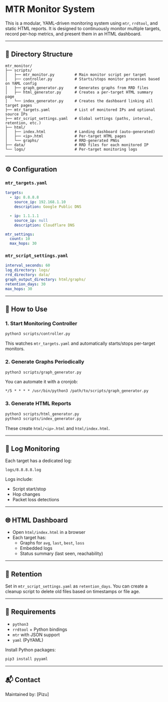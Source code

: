 # MTR Monitor System

This is a modular, YAML-driven monitoring system using `mtr`, `rrdtool`, and static HTML reports. It is designed to continuously monitor multiple targets, record per-hop metrics, and present them in an HTML dashboard.

---

## 📁 Directory Structure

```
mtr_monitor/
├── scripts/
│   ├── mtr_monitor.py         # Main monitor script per target
│   ├── controller.py          # Starts/stops monitor processes based on YAML config
│   ├── graph_generator.py     # Generates graphs from RRD files
│   ├── html_generator.py      # Creates a per-target HTML summary page
│   └── index_generator.py     # Creates the dashboard linking all target pages
├── mtr_targets.yaml           # List of monitored IPs and optional source IPs
├── mtr_script_settings.yaml   # Global settings (paths, interval, retention, etc.)
├── html/
│   ├── index.html             # Landing dashboard (auto-generated)
│   ├── <ip>.html              # Per-target HTML pages
│   └── graphs/                # RRD-generated PNGs
├── data/                      # RRD files for each monitored IP
└── logs/                      # Per-target monitoring logs
```

---

## ⚙️ Configuration

### `mtr_targets.yaml`

```yaml
targets:
  - ip: 8.8.8.8
    source_ip: 192.168.1.10
    description: Google Public DNS

  - ip: 1.1.1.1
    source_ip: null
    description: Cloudflare DNS

mtr_settings:
  count: 10
  max_hops: 30
```

### `mtr_script_settings.yaml`

```yaml
interval_seconds: 60
log_directory: logs/
rrd_directory: data/
graph_output_directory: html/graphs/
retention_days: 30
max_hops: 30
```

---

## 🚀 How to Use

### 1. Start Monitoring Controller

```bash
python3 scripts/controller.py
```

This watches `mtr_targets.yaml` and automatically starts/stops per-target monitors.

### 2. Generate Graphs Periodically

```bash
python3 scripts/graph_generator.py
```

You can automate it with a cronjob:

```cron
*/5 * * * * /usr/bin/python3 /path/to/scripts/graph_generator.py
```

### 3. Generate HTML Reports

```bash
python3 scripts/html_generator.py
python3 scripts/index_generator.py
```

These create `html/<ip>.html` and `html/index.html`.

---

## 🧪 Log Monitoring

Each target has a dedicated log:
```
logs/8.8.8.8.log
```

Logs include:
- Script start/stop
- Hop changes
- Packet loss detections

---

## 🌐 HTML Dashboard

- Open `html/index.html` in a browser
- Each target has:
  - Graphs for `avg`, `last`, `best`, `loss`
  - Embedded logs
  - Status summary (last seen, reachability)

---

## 🧹 Retention

Set in `mtr_script_settings.yaml` as `retention_days`. You can create a cleanup script to delete old files based on timestamps or file age.

---

## 🔧 Requirements

- `python3`
- `rrdtool` + Python bindings
- `mtr` with JSON support
- `yaml` (PyYAML)

Install Python packages:
```bash
pip3 install pyyaml
```

---

## 📬 Contact

Maintained by: [Pizu]
